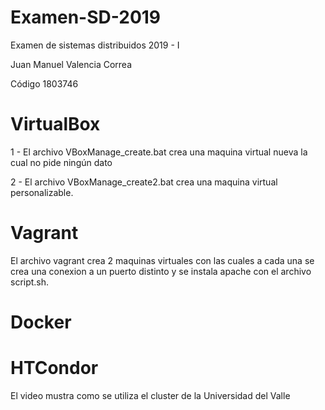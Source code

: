 # Examen-SD-2019
Examen de sistemas distribuidos 2019 - I

Juan Manuel Valencia Correa

Código 1803746

# VirtualBox

1 - El archivo VBoxManage_create.bat crea una maquina virtual nueva la cual no pide ningún dato

2 - El archivo VBoxManage_create2.bat crea una maquina virtual personalizable.


# Vagrant

El archivo vagrant crea 2 maquinas virtuales con las cuales a cada una se crea una conexion a un puerto distinto y se instala apache con el archivo script.sh.

# Docker

# HTCondor

El video mustra como se utiliza el cluster de la Universidad del Valle
